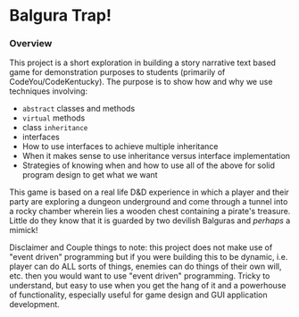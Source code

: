 ﻿# Balgura Trap!

### Overview
This project is a short exploration in building a story narrative text based game
for demonstration purposes to students (primarily of CodeYou/CodeKentucky). The purpose
is to show how and why we use techniques involving:
- `abstract` classes and methods
- `virtual` methods
- class `inheritance`
- interfaces
- How to use interfaces to achieve multiple inheritance
- When it makes sense to use inheritance versus interface implementation
- Strategies of knowing when and how to use all of the above for solid program design
to get what we want

This game is based on a real life D&D experience in which a player and their party
are exploring a dungeon underground and come through a tunnel into a rocky chamber
wherein lies a wooden chest containing a pirate's treasure. Little do they know
that it is guarded by two devilish Balguras and *perhaps* a mimick!

Disclaimer and Couple things to note:
this project does not make use of "event driven" programming but if you were
building this to be dynamic, i.e. player can do ALL sorts of things, enemies can
do things of their own will, etc. then you would want to use "event driven"
programming. Tricky to understand, but easy to use when you get the hang of it
and a powerhouse of functionality, especially useful for game design and GUI
application development.

